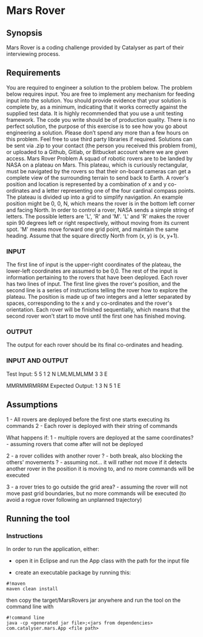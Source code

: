 # Mars Rover #


## Synopsis ##


Mars Rover is a coding challenge provided by Catalyser as part of their interviewing process.

## Requirements ##

You are required to engineer a solution to the problem below. The problem below requires input. You
are free to implement any mechanism for feeding input into the solution. You should provide evidence
that your solution is complete by, as a minimum, indicating that it works correctly against the supplied
test data. It is highly recommended that you use a unit testing framework.
The code you write should be of production quality. There is no perfect solution, the purpose of this
exercise is to see how you go about engineering a solution. Please don’t spend any more than a few
hours on this problem. Feel free to use third party libraries if required.
Solutions can be sent via .zip to your contact (the person you received this problem from), or uploaded
to a Github, Gitlab, or Bitbucket account where we are given access.
Mars Rover Problem
A squad of robotic rovers are to be landed by NASA on a plateau on Mars. This plateau, which is
curiously rectangular, must be navigated by the rovers so that their on-board cameras can get a
complete view of the surrounding terrain to send back to Earth. A rover's position and location is
represented by a combination of x and y co-ordinates and a letter representing one of the four cardinal
compass points. The plateau is divided up into a grid to simplify navigation. An example position
might be 0, 0, N, which means the rover is in the bottom left corner and facing North. In order to
control a rover, NASA sends a simple string of letters. The possible letters are 'L', 'R' and 'M'. 'L' and
'R' makes the rover spin 90 degrees left or right respectively, without moving from its current spot. 'M'
means move forward one grid point, and maintain the same heading.
Assume that the square directly North from (x, y) is (x, y+1).


### INPUT ###

The first line of input is the upper-right coordinates of the plateau, the lower-left coordinates are
assumed to be 0,0.
The rest of the input is information pertaining to the rovers that have been deployed. Each rover has
two lines of input. The first line gives the rover's position, and the second line is a series of instructions
telling the rover how to explore the plateau. The position is made up of two integers and a letter
separated by spaces, corresponding to the x and y co-ordinates and the rover's orientation.
Each rover will be finished sequentially, which means that the second rover won't start to move until
the first one has finished moving.

### OUTPUT ###

The output for each rover should be its final co-ordinates and heading.

### INPUT AND OUTPUT ###

Test Input:
5 5
1 2 N
LMLMLMLMM
3 3 E

MMRMMRMRRM
Expected Output:
1 3 N
5 1 E

## Assumptions ##

1 - All rovers are deployed before the first one starts executing its commands 
2 - Each rover is deployed with their string of commands

What happens if:
1 - multiple rovers are deployed at the same coordinates? 
    - assuming rovers that come after will not be deployed
   
2 - a rover collides with another rover ?
    - both break, also blocking the others' movements ? 
    - assuming not... it will rather not move if it detects another rover in the position it is moving to, and no more commands will be executed
  
3 - a rover tries to go outside the grid area?
    - assuming the rover will not move past grid boundaries, but no more commands will be executed (to avoid a rogue rover following an unplanned trajectory)


## Running the tool ##


### Instructions ###

In order to run the application, either: 

* open it in Eclipse and run the App class with the path for the input file

* create an executable package by running this: 


```
#!maven
maven clean install
```

then copy the target/MarsRovers jar anywhere and run the tool on the command line with 


```
#!command line
java -cp <generated jar file>;<jars from dependencies> com.catalyser.mars.App <file path>
```

